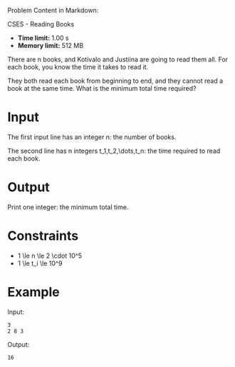 Problem Content in Markdown:


CSES \- Reading Books




* **Time limit:** 1\.00 s
* **Memory limit:** 512 MB




There are n books, and Kotivalo and Justiina are going to read them all. For each book, you know the time it takes to read it.


They both read each book from beginning to end, and they cannot read a book at the same time. What is the minimum total time required?


Input
=====


The first input line has an integer n: the number of books.


The second line has n integers t\_1,t\_2,\\dots,t\_n: the time required to read each book.


Output
======


Print one integer: the minimum total time.


Constraints
===========


* 1 \\le n \\le 2 \\cdot 10^5
* 1 \\le t\_i \\le 10^9


Example
=======


Input:



```
3
2 8 3

```

Output:



```
16

```
 
